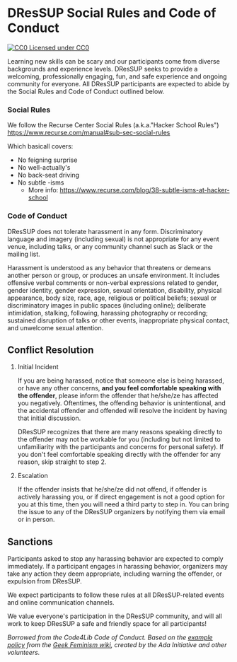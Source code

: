 DResSUP Social Rules and Code of Conduct
=================

[![CC0](http://i.creativecommons.org/p/zero/1.0/80x15.png) Licensed under CC0](http://creativecommons.org/publicdomain/zero/1.0/)

Learning new skills can be scary and our participants come from diverse backgrounds and experience levels. DResSUP seeks to provide a welcoming, professionally engaging, fun, and safe experience and ongoing community for everyone. All DResSUP participants are expected to abide by the Social Rules and Code of Conduct outlined below.

### Social Rules

We follow the Recurse Center Social Rules (a.k.a."Hacker School Rules")
https://www.recurse.com/manual#sub-sec-social-rules

Which basicall covers:
* No feigning surprise 
* No well-actually's 
* No back-seat driving 
* No subtle -isms
  * More info: https://www.recurse.com/blog/38-subtle-isms-at-hacker-school

### Code of Conduct

DResSUP does not tolerate harassment in any form. Discriminatory language and 
imagery (including sexual) is not appropriate for any event venue, including 
talks, or any community channel such as Slack or the mailing list.

Harassment is understood as any behavior that threatens or demeans another
person or group, or produces an unsafe environment.  It includes offensive
verbal comments or non-verbal expressions related to gender, gender identity,
gender expression, sexual orientation, disability, physical appearance,
body size, race, age, religious or political beliefs; sexual or
discriminatory images in public spaces (including online); deliberate
intimidation, stalking, following, harassing photography or recording;
sustained disruption of talks or other events, inappropriate physical
contact, and unwelcome sexual attention.

## Conflict Resolution

1. Initial Incident

    If you are being harassed, notice that someone else is being harassed,
    or have any other concerns, __and you feel comfortable speaking with
    the offender__, please inform the offender that he/she/ze has affected you 
    negatively. Oftentimes, the offending behavior is unintentional, and the 
    accidental offender and offended will resolve the incident by having 
    that initial discussion.
    
    DResSUP recognizes that there are many reasons speaking directly to
    the offender may not be workable for you (including but not limited to
    unfamiliarity with the participants and concerns for personal safety). If you don't feel comfortable 
    speaking directly with the offender for any reason, skip straight to 
    step 2.

2. Escalation 

    If the offender insists that he/she/ze did not offend, if offender is
    actively harassing you, or if direct engagement is not a good option
    for you at this time, then you will need a third party to step in. You can bring the issue to any of the DResSUP organizers by notifying them via email or in person.

## Sanctions

Participants asked to stop any harassing behavior are expected to comply
immediately.  If a participant engages in harassing behavior, organizers may
take any action they deem appropriate, including warning the offender,
or expulsion from DResSUP.

We expect participants to follow these rules at all DResSUP-related
events and online communication channels.

We value everyone's participation in the DResSUP community, and will all
work to keep DResSUP a safe and friendly space for all participants!

*Borrowed from the Code4Lib Code of Conduct. Based on the [example policy](http://geekfeminism.wikia.com/wiki/Conference_anti-harassment)
from the [Geek Feminism wiki](http://geekfeminism.wikia.com/), created by the
Ada Initiative and other volunteers.*
